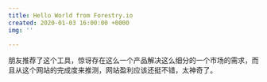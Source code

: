 ```yaml
---
title: Hello World from Forestry.io
created: 2020-01-03 16:00:00 +0000
img: ''

---
```

朋友推荐了这个工具，惊讶存在这么一个产品解决这么细分的一个市场的需求，而且从这个网站的完成度来推测，网站盈利应该还挺不错，太神奇了。
